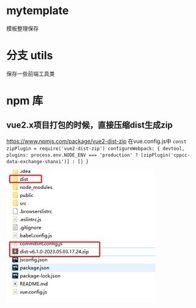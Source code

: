 # mytemplate
模板整理保存

# 分支 utils
保存一些前端工具类


# npm 库

## vue2.x项目打包的时候，直接压缩dist生成zip

https://www.npmjs.com/package/vue2-dist-zip
在vue.config.js中
`
const zipPlugin = require('vue2-dist-zip')
configureWebpack: {
devtool,
plugins: process.env.NODE_ENV === 'production' ? [zipPlugin('cppcc-data-exchange-shanxi')] : []
}
`

![img.png](img.png)

